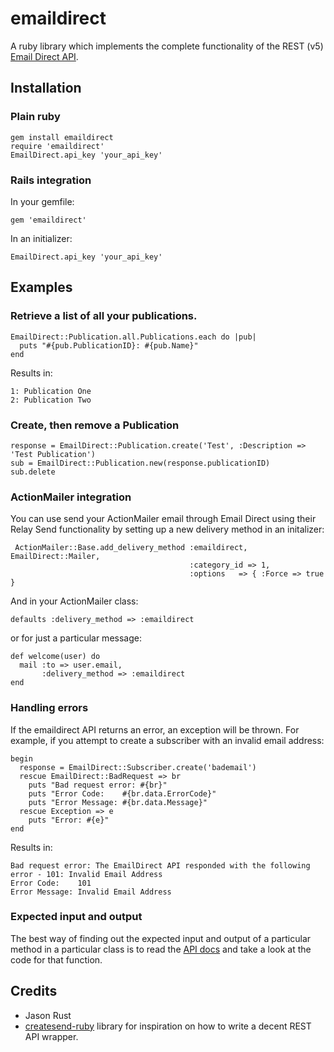 # emaildirect

A ruby library which implements the complete functionality of the REST (v5) [Email Direct API](https://docs.emaildirect.com).

## Installation

### Plain ruby
    gem install emaildirect
    require 'emaildirect'
    EmailDirect.api_key 'your_api_key'

### Rails integration
In your gemfile:

    gem 'emaildirect'

In an initializer:

    EmailDirect.api_key 'your_api_key'

## Examples

### Retrieve a list of all your publications.

    EmailDirect::Publication.all.Publications.each do |pub|
      puts "#{pub.PublicationID}: #{pub.Name}"
    end

Results in:
    
    1: Publication One
    2: Publication Two

### Create, then remove a Publication

    response = EmailDirect::Publication.create('Test', :Description => 'Test Publication')
    sub = EmailDirect::Publication.new(response.publicationID)
    sub.delete

### ActionMailer integration
You can use send your ActionMailer email through Email Direct using their Relay Send functionality by setting up a new delivery method in an initalizer:

     ActionMailer::Base.add_delivery_method :emaildirect, EmailDirect::Mailer,
                                            :category_id => 1,
                                            :options   => { :Force => true }

And in your ActionMailer class:

    defaults :delivery_method => :emaildirect

or for just a particular message:

    def welcome(user) do
      mail :to => user.email,
           :delivery_method => :emaildirect
    end

### Handling errors
If the emaildirect API returns an error, an exception will be thrown. For example, if you attempt to create a subscriber with an invalid email address:

    begin
      response = EmailDirect::Subscriber.create('bademail')
      rescue EmailDirect::BadRequest => br
        puts "Bad request error: #{br}"
        puts "Error Code:    #{br.data.ErrorCode}"
        puts "Error Message: #{br.data.Message}"
      rescue Exception => e
        puts "Error: #{e}"
    end

Results in:

    Bad request error: The EmailDirect API responded with the following error - 101: Invalid Email Address
    Error Code:    101
    Error Message: Invalid Email Address

### Expected input and output
The best way of finding out the expected input and output of a particular method in a particular class is to read the [API docs](https://docs.emaildirect.com)
and take a look at the code for that function.

## Credits
- Jason Rust
- [createsend-ruby](https://github.com/campaignmonitor/createsend-ruby) library for inspiration on how to write a decent REST API wrapper.
